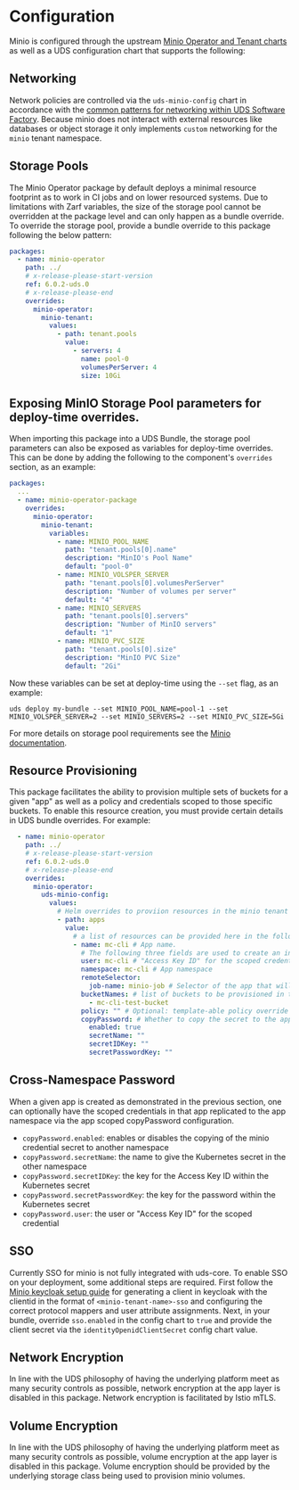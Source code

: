 # Configuration

Minio is configured through the upstream [Minio Operator and Tenant charts](https://github.com/minio/operator/tree/master/helm) as well as a UDS configuration chart that supports the following:

## Networking

Network policies are controlled via the `uds-minio-config` chart in accordance with the [common patterns for networking within UDS Software Factory](https://github.com/defenseunicorns/uds-software-factory/blob/main/docs/networking.md).  Because minio does not interact with external resources like databases or object storage it only implements `custom` networking for the `minio` tenant namespace.

## Storage Pools

The Minio Operator package by default deploys a minimal resource footprint as to work in CI jobs and on lower resourced systems. Due to limitations with Zarf variables, the size of the storage pool cannot be overridden at the package level and can only happen as a bundle override. To override the storage pool, provide a bundle override to this package following the below pattern:

```yaml
packages:
  - name: minio-operator
    path: ../
    # x-release-please-start-version
    ref: 6.0.2-uds.0
    # x-release-please-end
    overrides:
      minio-operator:
        minio-tenant:
          values:
            - path: tenant.pools
              value:
                - servers: 4
                  name: pool-0
                  volumesPerServer: 4
                  size: 10Gi
```

## Exposing MinIO Storage Pool parameters for deploy-time overrides.

When importing this package into a UDS Bundle, the storage pool parameters can
also be exposed as variables for deploy-time overrides. This can be done by
adding the following to the component's `overrides` section, as an example:

```yaml
packages:
  ...
  - name: minio-operator-package
    overrides:
      minio-operator:
        minio-tenant:
          variables:
            - name: MINIO_POOL_NAME
              path: "tenant.pools[0].name"
              description: "MinIO's Pool Name"
              default: "pool-0"
            - name: MINIO_VOLSPER_SERVER
              path: "tenant.pools[0].volumesPerServer"
              description: "Number of volumes per server"
              default: "4"
            - name: MINIO_SERVERS
              path: "tenant.pools[0].servers"
              description: "Number of MinIO servers"
              default: "1"
            - name: MINIO_PVC_SIZE
              path: "tenant.pools[0].size"
              description: "MinIO PVC Size"
              default: "2Gi"
```

Now these variables can be set at deploy-time using the `--set` flag, as an example:

```shell
uds deploy my-bundle --set MINIO_POOL_NAME=pool-1 --set MINIO_VOLSPER_SERVER=2 --set MINIO_SERVERS=2 --set MINIO_PVC_SIZE=5Gi
```

For more details on storage pool requirements see the [Minio documentation](https://min.io/docs/minio/kubernetes/upstream/reference/operator-crd.html#pool).

## Resource Provisioning

This package facilitates the ability to provision multiple sets of buckets for a given "app" as well as a policy and credentials scoped to those specific buckets. To enable this resource creation, you must provide certain details in UDS bundle overrides. For example:

```yaml
  - name: minio-operator
    path: ../
    # x-release-please-start-version
    ref: 6.0.2-uds.0
    # x-release-please-end
    overrides:
      minio-operator:
        uds-minio-config:
          values:
            # Helm overrides to proviion resources in the minio tenant
            - path: apps 
              value:
                # a list of resources can be provided here in the following format. 
                - name: mc-cli # App name.
                  # The following three fields are used to create an ingress rule into the minio tenant for your app
                  user: mc-cli # "Access Key ID" for the scoped credential. Note: this cannot be reused and cannot be the same as the root minio credential.
                  namespace: mc-cli # App namespace
                  remoteSelector:
                    job-name: minio-job # Selector of the app that will be connecting to minio
                  bucketNames: # list of buckets to be provisioned in tenant scoped to the app
                    - mc-cli-test-bucket
                  policy: "" # Optional: template-able policy override for the scoped resources if the standard policy does not meet the needs of the application.
                  copyPassword: # Whether to copy the secret to the apps namespace. Must be true or false. See below section of this page for more details.
                    enabled: true
                    secretName: ""
                    secretIDKey: ""
                    secretPasswordKey: ""
```

## Cross-Namespace Password

When a given app is created as demonstrated in the previous section, one can optionally have the scoped credentials in that app replicated to the app namespace via the app scoped copyPassword configuration.

- `copyPassword.enabled`: enables or disables the copying of the minio credential secret to another namespace
- `copyPassword.secretName`: the name to give the Kubernetes secret in the other namespace
- `copyPassword.secretIDKey`: the key for the Access Key ID within the Kubernetes secret
- `copyPassword.secretPasswordKey`: the key for the password within the Kubernetes secret
- `copyPassword.user`: the user or "Access Key ID" for the scoped credential

## SSO

Currently SSO for minio is not fully integrated with uds-core. To enable SSO on your deployment, some additional steps are required. First follow the [Minio keycloak setup guide](https://min.io/docs/minio/macos/operations/external-iam/configure-keycloak-identity-management.html) for generating a client in keycloak with the clientid in the format of `<minio-tenant-name>-sso` and configuring the correct protocol mappers and user attribute assignments. Next, in your bundle, override `sso.enabled` in the config chart to `true` and provide the client secret via the `identityOpenidClientSecret` config chart value.

## Network Encryption

In line with the UDS philosophy of having the underlying platform meet as many security controls as possible, network encryption at the app layer is disabled in this package. Network encryption is facilitated by Istio mTLS.

## Volume Encryption

In line with the UDS philosophy of having the underlying platform meet as many security controls as possible, volume encryption at the app layer is disabled in this package. Volume encryption should be provided by the underlying storage class being used to provision minio volumes.
